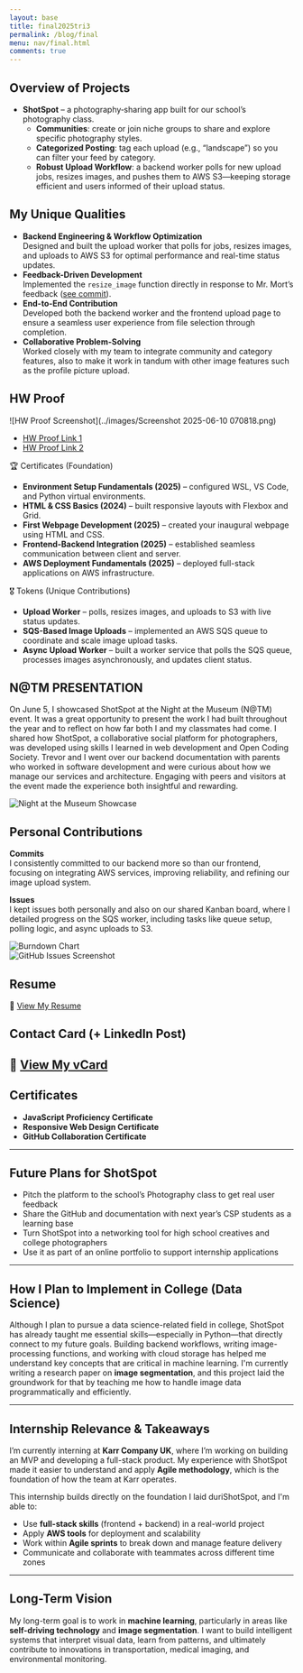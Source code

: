 ```yaml
---
layout: base
title: final2025tri3
permalink: /blog/final
menu: nav/final.html
comments: true
---
```

## Overview of Projects
- **ShotSpot** – a photography‐sharing app built for our school’s photography class.  
  - **Communities**: create or join niche groups to share and explore specific photography styles.  
  - **Categorized Posting**: tag each upload (e.g., “landscape”) so you can filter your feed by category.  
  - **Robust Upload Workflow**: a backend worker polls for new upload jobs, resizes images, and pushes them to AWS S3—keeping storage efficient and users informed of their upload status.  

## My Unique Qualities
- **Backend Engineering & Workflow Optimization**  
  Designed and built the upload worker that polls for jobs, resizes images, and uploads to AWS S3 for optimal performance and real-time status updates.  
- **Feedback-Driven Development**  
  Implemented the `resize_image` function directly in response to Mr. Mort’s feedback ([see commit](https://github.com/Tvick22/ShotSpot-Backend/commit/aea36b72322328fc423b83c3fb17e65491f0ef6c)).  
- **End-to-End Contribution**  
  Developed both the backend worker and the frontend upload page to ensure a seamless user experience from file selection through completion.  
- **Collaborative Problem-Solving**  
  Worked closely with my team to integrate community and category features, also to make it work in tandum with other image features such as the profile picture upload.

## HW Proof
![HW Proof Screenshot](../images/Screenshot 2025-06-10 070818.png)

- [HW Proof Link 1]()  
- [HW Proof Link 2]()

🏆 Certificates (Foundation)
- **Environment Setup Fundamentals (2025)** – configured WSL, VS Code, and Python virtual environments.  
- **HTML & CSS Basics (2024)** – built responsive layouts with Flexbox and Grid.  
- **First Webpage Development (2025)** – created your inaugural webpage using HTML and CSS.  
- **Frontend-Backend Integration (2025)** – established seamless communication between client and server.  
- **AWS Deployment Fundamentals (2025)** – deployed full-stack applications on AWS infrastructure.

🎖️ Tokens (Unique Contributions)
- **Upload Worker** – polls, resizes images, and uploads to S3 with live status updates.   
- **SQS-Based Image Uploads** – implemented an AWS SQS queue to coordinate and scale image upload tasks.  
- **Async Upload Worker** – built a worker service that polls the SQS queue, processes images asynchronously, and updates client status.


## N@TM PRESENTATION
On June 5, I showcased ShotSpot at the Night at the Museum (N@TM) event. It was a great opportunity to present the work I had built throughout the year and to reflect on how far both I and my classmates had come. I shared how ShotSpot, a collaborative social platform for photographers, was developed using skills I learned in web development and Open Coding Society. Trevor and I went over our backend documentation with parents who worked in software development and were curious about how we manage our services and architecture. Engaging with peers and visitors at the event made the experience both insightful and rewarding.

![Night at the Museum Showcase](../images/natm.jpg)

## Personal Contributions

**Commits**  
I consistently committed to our backend more so than our frontend, focusing on integrating AWS services, improving reliability, and refining our image upload system.

**Issues**  
I kept issues both personally and also on our shared Kanban board, where I detailed progress on the SQS worker, including tasks like queue setup, polling logic, and async uploads to S3.

![Burndown Chart](../images/burndown.png)  
![GitHub Issues Screenshot](../images/issues.png)

 ## Resume  
🔗 [View My Resume](https://docs.google.com/document/d/1rjRZZRptBc26ZEOCYlAkTA7NYrlvtRhjLNShEbvu4Mk/edit?usp=sharing)

## Contact Card (+ LinkedIn Post)  
🔗 [View My vCard](https://mom5moremins.github.io/aranya_student_2025/vcard.html)
---
## Certificates
- **JavaScript Proficiency Certificate**  
- **Responsive Web Design Certificate**  
- **GitHub Collaboration Certificate**

---

## Future Plans for ShotSpot  
- Pitch the platform to the school’s Photography class to get real user feedback  
- Share the GitHub and documentation with next year’s CSP students as a learning base  
- Turn ShotSpot into a networking tool for high school creatives and college photographers  
- Use it as part of an online portfolio to support internship applications  

---

## How I Plan to Implement in College (Data Science)  
Although I plan to pursue a data science-related field in college, ShotSpot has already taught me essential skills—especially in Python—that directly connect to my future goals. Building backend workflows, writing image-processing functions, and working with cloud storage has helped me understand key concepts that are critical in machine learning. I'm currently writing a research paper on **image segmentation**, and this project laid the groundwork for that by teaching me how to handle image data programmatically and efficiently.

---

## Internship Relevance & Takeaways  
I’m currently interning at **Karr Company UK**, where I’m working on building an MVP and developing a full-stack product. My experience with ShotSpot made it easier to understand and apply **Agile methodology**, which is the foundation of how the team at Karr operates.  

This internship builds directly on the foundation I laid duriShotSpot, and I'm able to:

- Use **full-stack skills** (frontend + backend) in a real-world project  
- Apply **AWS tools** for deployment and scalability  
- Work within **Agile sprints** to break down and manage feature delivery  
- Communicate and collaborate with teammates across different time zones  

---

## Long-Term Vision  
My long-term goal is to work in **machine learning**, particularly in areas like **self-driving technology** and **image segmentation**. I want to build intelligent systems that interpret visual data, learn from patterns, and ultimately contribute to innovations in transportation, medical imaging, and environmental monitoring.
 
